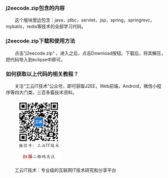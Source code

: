 ### j2eecode.zip包含的内容  

&emsp;&emsp;这个版块里边包含：java，jdbc，servlet，jsp，spring，springmvc，mybatis，redis等技术的全部学习代码。 

### j2eecode.zip下载和使用方法

&emsp;&emsp;点击“j2eecode.zip” ，进入之后，点击Download按钮。下载后，将其解压，把代码导入到eclipse中即可。

### 如何获取以上代码的相关教程？

&emsp;&emsp;关注“工云IT技术”公众号，即可获取J2EE，Web前端，Android，微信小程序等四大门类，三百多篇技术资料。

&emsp;&emsp; ![](https://github.com/gongyunit/resources/blob/master/ewm.png) 

&emsp;&emsp;工云IT技术：专业级的互联网IT技术研究和分享平台
